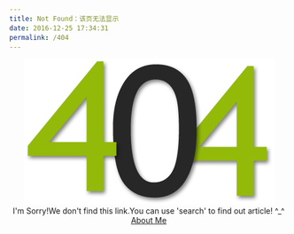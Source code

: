 ```yaml
---
title: Not Found：该页无法显示
date: 2016-12-25 17:34:31
permalink: /404
---
```

<center>
<img src="/img/404.png"/>
</center>

<center>
<div align="center">
I'm Sorry!We don't find this link.You can use 'search' to find out article! ^_^
</div>
</center>

<center>
<a href="/about/">About Me</a>
</center>

